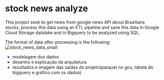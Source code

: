 # stock news analyze
 This project seek to get news from google news API about Brazilians stocks, process this data using an ETL pipeline and 
 save this data in Google Cloud Storage datalake and in Bigquery to be analyzed using SQL.

The format of data after processing is the following: <be>
<br>
  ![stock_news_data_small](https://github.com/user-attachments/assets/837e4655-a655-4265-bdc6-b8be7c2a825d)
- modelagem dos dados
- desenho e explicação da arquitetura
- resultados e imagem das saidas do projeto(parquet no gcs, tabela do bigquery e gráfico com os dados)


